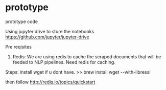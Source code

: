 # prototype
prototype code

Using jupyter drive to store the notebooks
https://github.com/jupyter/jupyter-drive


Pre reqisites
1. Redis: We are using redis to cache the scraped documents that will be feeded to NLP pipelines.
Need redis for caching.

Steps: install wget if u dont have. 
\>> brew install wget --with-libressl

then follow http://redis.io/topics/quickstart
